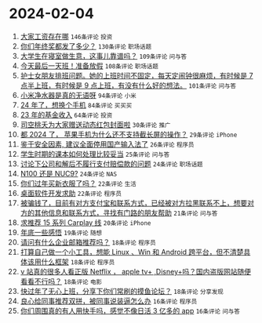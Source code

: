 # 2024-02-04

1. [大家工资存在哪](https://www.v2ex.com/t/1014004) `146条评论` `投资`
1. [你们年终奖都发了多少？](https://www.v2ex.com/t/1014028) `130条评论` `职场话题`
1. [大学生在寝室做生意，这事儿靠谱吗？](https://www.v2ex.com/t/1014037) `109条评论` `问与答`
1. [今天最后一天班！准备放假](https://www.v2ex.com/t/1013969) `108条评论` `职场话题`
1. [护士女朋友排班问题。她的上班时间不固定，每天定闹钟很麻烦，有时候是 7 点半上班，有时候是 9 点上班，有没有什么好的想法。](https://www.v2ex.com/t/1013977) `101条评论` `问与答`
1. [小米净水器是真的无语呀](https://www.v2ex.com/t/1014039) `94条评论` `小米`
1. [24 年了，想换个手机](https://www.v2ex.com/t/1014002) `84条评论` `买买买`
1. [23 年的基金收入](https://www.v2ex.com/t/1014029) `64条评论` `投资`
1. [司空桃夭为大家赠送动态红包封面啦](https://www.v2ex.com/t/1014114) `30条评论` `推广`
1. [都 2024 了， 苹果手机为什么还不支持截长屏的操作？](https://www.v2ex.com/t/1014110) `29条评论` `iPhone`
1. [鉴于安全因素, 建议全面停用国产输入法了](https://www.v2ex.com/t/1014199) `26条评论` `程序员`
1. [学生时期的课本如何处理比较妥当](https://www.v2ex.com/t/1014108) `25条评论` `问与答`
1. [讨论下公司和解后不履行支付赔偿款的问题](https://www.v2ex.com/t/1014171) `24条评论` `职场话题`
1. [N100 还是 NUC9?](https://www.v2ex.com/t/1013985) `24条评论` `NAS`
1. [你们过年买新衣服了吗？](https://www.v2ex.com/t/1014183) `22条评论` `生活`
1. [桌面软件开发求助](https://www.v2ex.com/t/1014035) `22条评论` `程序员`
1. [被骗钱了，目前有对方支付宝和联系方式，已经被对方拉黑联系不上，想要对方的其他信息和联系方式，寻找有门路的朋友帮助](https://www.v2ex.com/t/1013979) `21条评论` `问与答`
1. [求推荐 15 系列 Carplay 线](https://www.v2ex.com/t/1013973) `20条评论` `iPhone`
1. [年底一些感悟](https://www.v2ex.com/t/1013991) `19条评论` `随想`
1. [请问有什么企业邮箱推荐吗？](https://www.v2ex.com/t/1014105) `18条评论` `程序员`
1. [打算自己做一个小工具，想能 Linux 、Win 和 Android 跨平台，但不清楚具体该用什么框架](https://www.v2ex.com/t/1014087) `18条评论` `程序员`
1. [v 站真的很多人看正版 Netflix ， apple tv+ ,Disney+吗？国内盗版网站随便看看不行吗？](https://www.v2ex.com/t/1014082) `18条评论` `电影`
1. [快过年了无心上班，分享下你们常刷的摸鱼论坛？](https://www.v2ex.com/t/1013990) `18条评论` `分享发现`
1. [良心给同事推荐双拼，被同事说装逼怎么办](https://www.v2ex.com/t/1014193) `16条评论` `程序员`
1. [你们周围真的有人用快手吗，感觉不像日活 3 亿多的 app](https://www.v2ex.com/t/1014146) `16条评论` `问与答`
